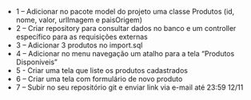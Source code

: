 - 1 – Adicionar no pacote model do projeto uma classe Produtos (id, nome, valor,  urlImagem e paisOrigem)
- 2 – Criar repository para consultar dados no banco e um controller específico para as requisições externas
- 3 – Adicionar 3 produtos no import.sql
- 4 – Adicionar no menu navegação um atalho para a tela “Produtos Disponíveis”
- 5 - Criar uma tela que liste os produtos cadastrados
- 6 – Criar uma tela com formulário de novo produto
- 7 – Subir no seu repositório git e enviar link via e-mail até 23:59 12/11
